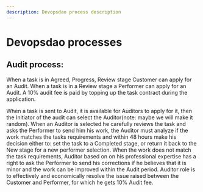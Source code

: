 ```yaml
---
description: Devopsdao process description
---
```


# Devopsdao processes

## Audit process:

When a task is in Agreed, Progress, Review stage Customer can apply for an Audit. When a task is in a Review stage a Performer can apply for an Audit. A 10% audit fee is paid by topping up the task contract during the application.

When a task is sent to Audit, it is available for Auditors to apply for it, then the Initiator of the audit can select the Auditor(note: maybe we will make it random). When an Auditor is selected he carefully reviews the task and asks the Performer to send him his work, the Auditor must analyze if the work matches the tasks requirements and within 48 hours make his decision either to: set the task to a Completed stage, or return it back to the New stage for a new performer selection. When the work does not match the task requirements, Auditor based on on his professional expertise has a right to ask the Performer to send his corrections if he believes that it is minor and the work can be improved within the Audit period. Auditor role is to effectively and economically resolve the issue raised between the Customer and Performer, for which he gets 10% Audit fee.
